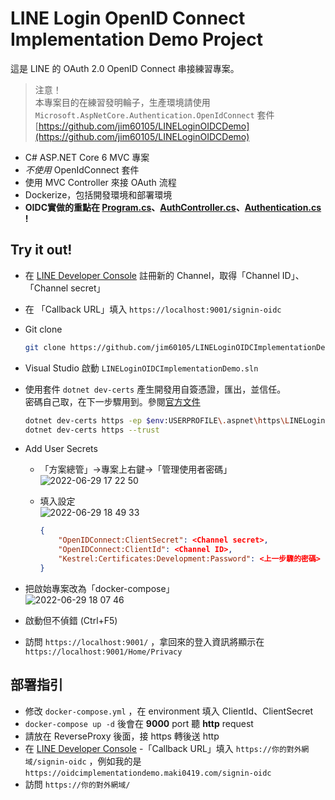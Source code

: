 # LINE Login OpenID Connect Implementation Demo Project

這是 LINE 的 OAuth 2.0 OpenID Connect 串接練習專案。

> 注意！\
> 本專案目的在練習發明輪子，生產環境請使用 `Microsoft.AspNetCore.Authentication.OpenIdConnect` 套件\
> [https://github.com/jim60105/LINELoginOIDCDemo](https://github.com/jim60105/LINELoginOIDCDemo)

- C# ASP<area>.NET Core 6 MVC 專案
- *不使用* OpenIdConnect 套件
- 使用 MVC Controller 來接 OAuth 流程
- Dockerize，包括開發環境和部署環境
- **OIDC實做的重點在 [Program.cs](/Program.cs)、[AuthController.cs](Controllers/AuthController.cs)、[Authentication.cs](Models/Authentication.cs) !**

## Try it out!

- 在 [LINE Developer Console](https://developers.line.biz/console) 註冊新的 Channel，取得「Channel ID」、「Channel secret」
- 在 「Callback URL」填入 `https://localhost:9001/signin-oidc`
- Git clone

  ```bash
  git clone https://github.com/jim60105/LINELoginOIDCImplementationDemo.git
  ```

- Visual Studio 啟動 `LINELoginOIDCImplementationDemo.sln`
- 使用套件 `dotnet dev-certs` 產生開發用自簽憑證，匯出，並信任。\
  密碼自己取，在下一步驟用到。參閱[官方文件](https://docs.microsoft.com/zh-tw/dotnet/core/additional-tools/self-signed-certificates-guide#with-dotnet-dev-certs)

  ```bash
  dotnet dev-certs https -ep $env:USERPROFILE\.aspnet\https\LINELoginOIDCImplementationDemo.pfx -p YOURPASSWORD
  dotnet dev-certs https --trust
  ```

- Add User Secrets
  - 「方案總管」→專案上右鍵→「管理使用者密碼」\
    ![2022-06-29 17 22 50](https://user-images.githubusercontent.com/16995691/176410718-740f5f3f-4af2-455a-a8ad-954dfcb18c7e.png)
  - 填入設定\
    ![2022-06-29 18 49 33](https://user-images.githubusercontent.com/16995691/176419323-6c1da18c-0243-423f-b1b4-b1120b448e2d.png)

    ```json
    {
        "OpenIDConnect:ClientSecret": <Channel secret>,
        "OpenIDConnect:ClientId": <Channel ID>,
        "Kestrel:Certificates:Development:Password": <上一步驟的密碼>
    }
    ```

- 把啟始專案改為「docker-compose」\
  ![2022-06-29 18 07 46](https://user-images.githubusercontent.com/16995691/176411228-b15ab530-dac2-41f8-be2c-4b75d2e95769.png)
- 啟動但不偵錯 (Ctrl+F5)
- 訪問 `https://localhost:9001/` ，拿回來的登入資訊將顯示在 `https://localhost:9001/Home/Privacy`

## 部署指引

- 修改 `docker-compose.yml` ，在 environment 填入 ClientId、ClientSecret
- `docker-compose up -d` 後會在 **9000** port 聽 **http** request
- 請放在 ReverseProxy 後面，接 https 轉後送 http
- 在  [LINE Developer Console](https://developers.line.biz/console) -「Callback URL」填入 `https://你的對外網域/signin-oidc` ，例如我的是 `https://oidcimplementationdemo.maki0419.com/signin-oidc`
- 訪問 `https://你的對外網域/`
